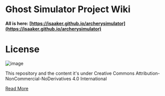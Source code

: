 # Ghost Simulator Project Wiki

**All is here: [https://isaaker.github.io/archerysimulator](https://isaaker.github.io/archerysimulator)**


# License

![image](https://github.com/Isaaker/archerysimulator/assets/77550577/4af2999d-a8cb-4f27-8481-b005a4eea93a)


This repository and the content it's under Creative Commons Attribution-NonCommercial-NoDerivatives 4.0 International

[Read More](https://raw.githubusercontent.com/Isaaker/archerysimulator/main/LICENSE.txt)
